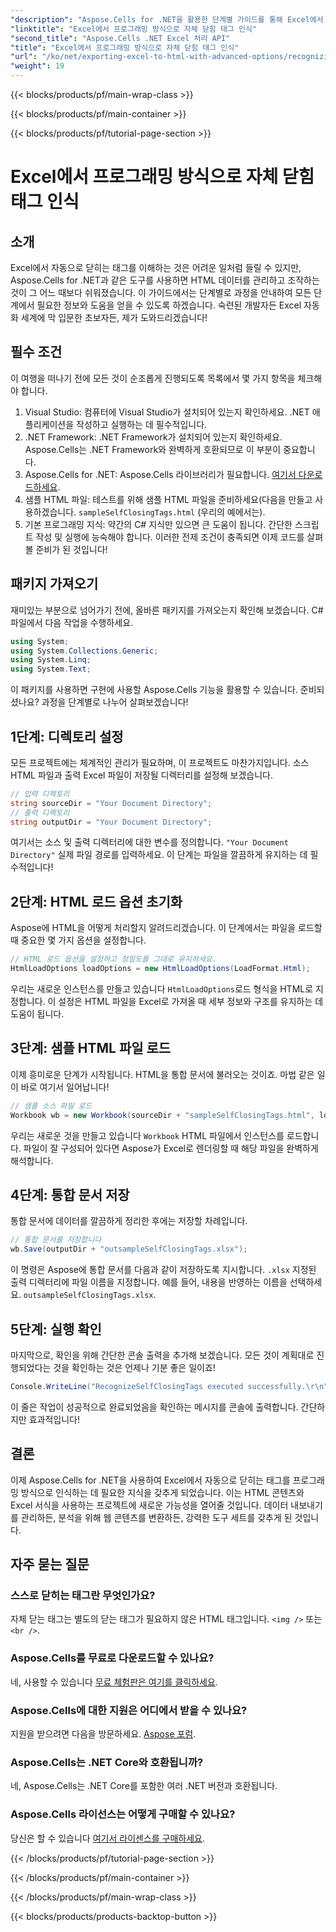 ```yaml
---
"description": "Aspose.Cells for .NET을 활용한 단계별 가이드를 통해 Excel에서 자동으로 닫히는 태그의 잠재력을 활용해보세요."
"linktitle": "Excel에서 프로그래밍 방식으로 자체 닫힘 태그 인식"
"second_title": "Aspose.Cells .NET Excel 처리 API"
"title": "Excel에서 프로그래밍 방식으로 자체 닫힘 태그 인식"
"url": "/ko/net/exporting-excel-to-html-with-advanced-options/recognizing-self-closing-tags/"
"weight": 19
---
```


{{< blocks/products/pf/main-wrap-class >}}

{{< blocks/products/pf/main-container >}}

{{< blocks/products/pf/tutorial-page-section >}}

# Excel에서 프로그래밍 방식으로 자체 닫힘 태그 인식

## 소개
Excel에서 자동으로 닫히는 태그를 이해하는 것은 어려운 일처럼 들릴 수 있지만, Aspose.Cells for .NET과 같은 도구를 사용하면 HTML 데이터를 관리하고 조작하는 것이 그 어느 때보다 쉬워졌습니다. 이 가이드에서는 단계별로 과정을 안내하여 모든 단계에서 필요한 정보와 도움을 얻을 수 있도록 하겠습니다. 숙련된 개발자든 Excel 자동화 세계에 막 입문한 초보자든, 제가 도와드리겠습니다!
## 필수 조건
이 여행을 떠나기 전에 모든 것이 순조롭게 진행되도록 목록에서 몇 가지 항목을 체크해야 합니다.
1. Visual Studio: 컴퓨터에 Visual Studio가 설치되어 있는지 확인하세요. .NET 애플리케이션을 작성하고 실행하는 데 필수적입니다.
2. .NET Framework: .NET Framework가 설치되어 있는지 확인하세요. Aspose.Cells는 .NET Framework와 완벽하게 호환되므로 이 부분이 중요합니다.
3. Aspose.Cells for .NET: Aspose.Cells 라이브러리가 필요합니다. [여기서 다운로드하세요](https://releases.aspose.com/cells/net/).
4. 샘플 HTML 파일: 테스트를 위해 샘플 HTML 파일을 준비하세요(다음을 만들고 사용하겠습니다. `sampleSelfClosingTags.html` (우리의 예에서는).
5. 기본 프로그래밍 지식: 약간의 C# 지식만 있으면 큰 도움이 됩니다. 간단한 스크립트 작성 및 실행에 능숙해야 합니다.
이러한 전제 조건이 충족되면 이제 코드를 살펴볼 준비가 된 것입니다!
## 패키지 가져오기
재미있는 부분으로 넘어가기 전에, 올바른 패키지를 가져오는지 확인해 보겠습니다. C# 파일에서 다음 작업을 수행하세요.
```csharp
using System;
using System.Collections.Generic;
using System.Linq;
using System.Text;
```
이 패키지를 사용하면 구현에 사용할 Aspose.Cells 기능을 활용할 수 있습니다. 준비되셨나요? 과정을 단계별로 나누어 살펴보겠습니다!
## 1단계: 디렉토리 설정
모든 프로젝트에는 체계적인 관리가 필요하며, 이 프로젝트도 마찬가지입니다. 소스 HTML 파일과 출력 Excel 파일이 저장될 디렉터리를 설정해 보겠습니다.
```csharp
// 입력 디렉토리
string sourceDir = "Your Document Directory";
// 출력 디렉토리
string outputDir = "Your Document Directory";
```
여기서는 소스 및 출력 디렉터리에 대한 변수를 정의합니다. `"Your Document Directory"` 실제 파일 경로를 입력하세요. 이 단계는 파일을 깔끔하게 유지하는 데 필수적입니다!
## 2단계: HTML 로드 옵션 초기화
Aspose에 HTML을 어떻게 처리할지 알려드리겠습니다. 이 단계에서는 파일을 로드할 때 중요한 몇 가지 옵션을 설정합니다.
```csharp
// HTML 로드 옵션을 설정하고 정밀도를 그대로 유지하세요.
HtmlLoadOptions loadOptions = new HtmlLoadOptions(LoadFormat.Html);
```
우리는 새로운 인스턴스를 만들고 있습니다 `HtmlLoadOptions`로드 형식을 HTML로 지정합니다. 이 설정은 HTML 파일을 Excel로 가져올 때 세부 정보와 구조를 유지하는 데 도움이 됩니다.
## 3단계: 샘플 HTML 파일 로드
이제 흥미로운 단계가 시작됩니다. HTML을 통합 문서에 불러오는 것이죠. 마법 같은 일이 바로 여기서 일어납니다!
```csharp
// 샘플 소스 파일 로드
Workbook wb = new Workbook(sourceDir + "sampleSelfClosingTags.html", loadOptions);
```
우리는 새로운 것을 만들고 있습니다 `Workbook` HTML 파일에서 인스턴스를 로드합니다. 파일이 잘 구성되어 있다면 Aspose가 Excel로 렌더링할 때 해당 파일을 완벽하게 해석합니다.
## 4단계: 통합 문서 저장
통합 문서에 데이터를 깔끔하게 정리한 후에는 저장할 차례입니다. 
```csharp
// 통합 문서를 저장합니다
wb.Save(outputDir + "outsampleSelfClosingTags.xlsx");
```
이 명령은 Aspose에 통합 문서를 다음과 같이 저장하도록 지시합니다. `.xlsx` 지정된 출력 디렉터리에 파일 이름을 지정합니다. 예를 들어, 내용을 반영하는 이름을 선택하세요. `outsampleSelfClosingTags.xlsx`.
## 5단계: 실행 확인
마지막으로, 확인을 위해 간단한 콘솔 출력을 추가해 보겠습니다. 모든 것이 계획대로 진행되었다는 것을 확인하는 것은 언제나 기분 좋은 일이죠!
```csharp
Console.WriteLine("RecognizeSelfClosingTags executed successfully.\r\n");
```
이 줄은 작업이 성공적으로 완료되었음을 확인하는 메시지를 콘솔에 출력합니다. 간단하지만 효과적입니다!
## 결론
이제 Aspose.Cells for .NET을 사용하여 Excel에서 자동으로 닫히는 태그를 프로그래밍 방식으로 인식하는 데 필요한 지식을 갖추게 되었습니다. 이는 HTML 콘텐츠와 Excel 서식을 사용하는 프로젝트에 새로운 가능성을 열어줄 것입니다. 데이터 내보내기를 관리하든, 분석을 위해 웹 콘텐츠를 변환하든, 강력한 도구 세트를 갖추게 된 것입니다.
## 자주 묻는 질문
### 스스로 닫히는 태그란 무엇인가요?  
자체 닫는 태그는 별도의 닫는 태그가 필요하지 않은 HTML 태그입니다. `<img />` 또는 `<br />`.
### Aspose.Cells를 무료로 다운로드할 수 있나요?  
네, 사용할 수 있습니다 [무료 체험판은 여기를 클릭하세요](https://releases.aspose.com/).
### Aspose.Cells에 대한 지원은 어디에서 받을 수 있나요?  
지원을 받으려면 다음을 방문하세요. [Aspose 포럼](https://forum.aspose.com/c/cells/9).
### Aspose.Cells는 .NET Core와 호환됩니까?  
네, Aspose.Cells는 .NET Core를 포함한 여러 .NET 버전과 호환됩니다.
### Aspose.Cells 라이선스는 어떻게 구매할 수 있나요?  
당신은 할 수 있습니다 [여기서 라이센스를 구매하세요](https://purchase.aspose.com/buy).

{{< /blocks/products/pf/tutorial-page-section >}}

{{< /blocks/products/pf/main-container >}}

{{< /blocks/products/pf/main-wrap-class >}}

{{< blocks/products/products-backtop-button >}}